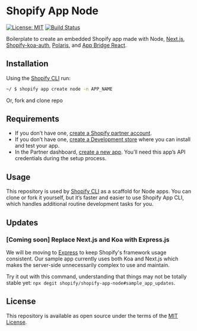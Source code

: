 # Shopify App Node

[![License: MIT](https://img.shields.io/badge/License-MIT-green.svg)](LICENSE.md)
[![Build Status](https://travis-ci.com/Shopify/shopify-app-node.svg?branch=master)](https://travis-ci.com/Shopify/shopify-app-node)

Boilerplate to create an embedded Shopify app made with Node, [Next.js](https://nextjs.org/), [Shopify-koa-auth](https://github.com/Shopify/quilt/tree/master/packages/koa-shopify-auth), [Polaris](https://github.com/Shopify/polaris-react), and [App Bridge React](https://shopify.dev/tools/app-bridge/react-components).


## Installation

Using the [Shopify CLI](https://github.com/Shopify/shopify-cli) run:

```sh
~/ $ shopify app create node -n APP_NAME
```

Or, fork and clone repo

## Requirements

- If you don’t have one, [create a Shopify partner account](https://partners.shopify.com/signup).
- If you don’t have one, [create a Development store](https://help.shopify.com/en/partners/dashboard/development-stores#create-a-development-store) where you can install and test your app.
- In the Partner dashboard, [create a new app](https://help.shopify.com/en/api/tools/partner-dashboard/your-apps#create-a-new-app). You’ll need this app’s API credentials during the setup process.

## Usage

This repository is used by [Shopify CLI](https://github.com/Shopify/shopify-cli) as a scaffold for Node apps. You can clone or fork it yourself, but it’s faster and easier to use Shopify App CLI, which handles additional routine development tasks for you.

## Updates

### [Coming soon] Replace Next.js and Koa with Express.js

We will be moving to [Express](https://expressjs.com/) to keep Shopify's framework usage consistent.
Our sample app currently uses both Koa and Next.js which makes the server-side unnecessarily complex to use and maintain.

Try it out with this command, understanding that things may not be totally stable yet: `npx degit shopify/shopify-app-node#sample_app_updates`.

## License

This repository is available as open source under the terms of the [MIT License](https://opensource.org/licenses/MIT).
